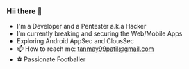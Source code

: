 ### Hii there 👋

- I'm a Developer and a Pentester a.k.a Hacker
-  I’m currently breaking and securing the Web/Mobile Apps
- Exploring Android AppSec and ClousSec
- 📫 How to reach me: tanmay99patil@gmail.com
- ⚽ Passionate Footballer

